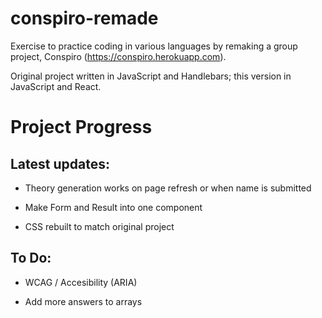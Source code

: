 # conspiro-remade

Exercise to practice coding in various languages by remaking a group project, Conspiro (https://conspiro.herokuapp.com). 

Original project written in JavaScript and Handlebars; this version in JavaScript and React.

# Project Progress

## Latest updates:

* Theory generation works on page refresh or when name is submitted 

* Make Form and Result into one component

* CSS rebuilt to match original project

## To Do:

* WCAG / Accesibility (ARIA)

* Add more answers to arrays
